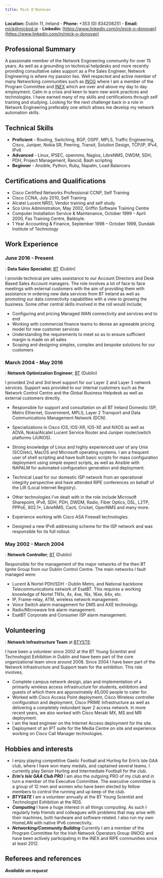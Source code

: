 ```yaml
---
title: Mick O'Donovan
---
```


**Location:** Dublin 11, Ireland - **Phone:** +353 (0) 834208251 - **Email:** [mick@mickod.ie](mailto:mick@mickod.ie) - 
**Linkedin:** [https://www.linkedin.com/in/mick-o-donovan](https://www.linkedin.com/in/mick-o-donovan)

Professional Summary
---------

A passionate member of the Network Engineering community for over 15 years. As well as a grounding on technical helpdesks and more recently providing consultative sales support as a Pre Sales Engineer, Network Engineering is where my passion lies. Well respected and active member of many Networking communities such as [INOG](https://inog.net) where I am a member of the Program Committee and [INEX](https://www.inex.ie) which are over and above my day to day employment. Calm in a crisis and keen to learn new work practices and technologies. I have earned many of my skills and certifications through self training and studying. Looking for the next challenge back in a role in Network Engineering preferably one which allows me develop my network automation skills.   

Technical Skills
-------

- **Proficient** - Routing, Switching, BGP, OSPF, MPLS, Traffic Engineering, Cisco, Juniper, Nokia SR, Peering, Transit, Solution Design, TCP/IP, IPv4, IPv6
- **Advanced** - Linux, IPSEC, opennms, Nagios, LibreNMS, DWDM, SDH, PDH, Project Management, Rancid, Bash scripting
- **Beginner** - Ansible, Python, Ruby, Napalm, Load Balancers


Certifications and Qualifications
---------

*  Cisco Certified Networks Professional CCNP, Self Training
*  Cisco CCNA, July 2010, Self Training
*  Alcatel Lucent NRS1, Vendor training and self study
*  Sco Unix Administration, May 2002, Griffin Software Training Centre
*  Computer Installation Service & Maintenance, October 1999 – April 2000, Fas Training Centre, Baldoyle.
*  1 Year Accounting & Finance, September 1998 – October 1999, Dundalk Institute of Technology

Work Experience
----------

###  June 2016 - Present
:   **Data Sales Specialist**; [BT](http://www.btireland.com) (Dublin)

I provide technical pre sales assistance to our Account Directors and Desk Based Sales Account managers. The role involves a lot of face to face meetings with external customers with the aim of providing them with assistance in ordering new data services from BT Ireland as well as promoting our data connectivity capabilities with a view to growing the business. Some other central skills involved in the roll would include;

* Configuring and pricing Managed WAN connectivity and services end to end
* Working with commercial finance teams to devise an agreeable pricing model for new customer services
* Understanding the requirements to meet so as to ensure sufficient margin is made on all sales
* Scoping and designing simplex, complex and bespoke solutions for our customers

###  March 2004 - May 2016
:   **Network Optimization Engineer**; [BT](http://www.btireland.com) (Dublin)

I provided 2nd and 3rd level support for our Layer 2 and Layer 3 network services. Support was provided to our internal customers such as the Network Control Centre and the Global Business Helpdesk as well as external customers directly.

* Responsible for support and consultation on all BT Ireland Domestic ISP, Metro Ethernet, Government, MPLS, Layer 2 Transport and Data Communications Management Network (DCN).
* Specializations in Cisco IOS, IOS-XR, IOS-XE and NXOS as well as ADVA, Nokia/Alcatel Lucent Service Router and Juniper router/switch platforms (JUNOS).
* Strong knowledge of Linux and highly experienced user of any Unix (SCO/etc), MacOS and Microsoft operating systems. I am a frequent user of shell scripting and have built basic scripts for mass configuration deployment using simple expect scripts, as well as Ansible with NAPALM for automated configuration generation and deployment.
* Technical Lead for our domestic ISP network from an operational integrity perspective and have attended RIPE conferences on behalf of the LIR (Local Internet Registry).
  
* Other technologies I’ve dealt with in the role include Microsoft Sharepoint, IPv6, SDH, PDH, DWDM, Radio, Fiber Optics, DSL, L2TP, PPPoE, 802.1*, LibreNMS, Cacti, Cricket, OpenNMS and many more.
* Experience working with Cisco ASA Firewall technologies.
* Designed a new IPv6 addressing scheme for the ISP network and was responsible for its
full rollout.

###   May 2002 - March 2004
:   **Network Controller**; [BT](http://www.btireland.com) (Dublin)

Responsible for the management of the major networks of the then BT Ignite Group from our Dublin Control Centre. The main networks I fault managed were:

* Lucent & Nortel PDH/SDH - Dublin Metro, and National backbone Telecommunications network of EsatBT. This requires a working knowledge of Nortel TN1x, 4x, 4xe, 16x, 16xe, 64x, etc.
* IP, Frame-relay, ATM, wireless network management.
* Voice Switch alarm management for DMS and AXE technology.
* Radio/Microwave link alarm management.
* EsatBT Corporate and Consumer ISP alarm management.

Volunteering
--------------------
:   **Network Infrastructure Team** at [BTYSTE](http://www.btyoungscientist.com): 

I have been a volunteer since 2002 at the BT Young Scientist and Technologist Exhibition in Dublin and have been part of the core organizational team since around 2008. Since 2004 I have been part of the Network Infrastructure and Support team for the exhibition. This role involves;

* Complete campus network design, plan and implementation of a primarily wireless access infrastructure for students, exhibitors and guests of which there are approximately 45,000 people to cater for.
* Worked with Cisco Access Point deployment, Cisco Wireless controller configuration and deployment, Cisco PRIME Infrastructure as well as delivering a completely redundant layer 2 access network. In more recent years, we also worked with Cisco Meraki MX, MS and MR deployment.
* I am the lead engineer on the Internet Access deployment for the site.
* Deployment of an IPT suite for the Media Centre on site and experience working on Cisco Call Manager technologies.

Hobbies and interests
--------------------

* I enjoy playing competitive Gaelic Football and Hurling for Erin’s Isle GAA club, where I have won many medals, and captained several teams. I currently play Senior Hurling and Intermediate Football for the club.
* **_Erin’s Isle GAA Club PRO_** I am also the outgoing PRO of my club and in turn a member of the Executive Committee. The executive committee is a group of 12 men and women who have been elected by fellow members to control the running and up keep of the club.
* **_BTYS&TE_** I am a volunteer annually at the BT Young Scientist and Technologist Exhibition at the RDS.
* **_Computing_** I have a huge interest in all things computing. As such I regularly help friends and colleagues with problems that may arise with their machines, both hardware and software related. I also run my own HomeLAN with native IPv6 connectivity.
* **_Networking/Community Building_** Currently I am a member of the Program Committee for the Irish Network Operators Group (INOG) and have been actively participating in the INEX and RIPE communities since at least 2012.

Referees and references
--------------------

***Available on request***
